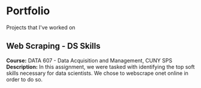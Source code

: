 # Portfolio
Projects that I've worked on

## Web Scraping - DS Skills
**Course:** DATA 607 - Data Acquisition and Management, CUNY SPS  
**Description:** In this assignment, we were tasked with identifying the top soft skills necessary for data scientists. We chose to webscrape onet online in order to do so. 
